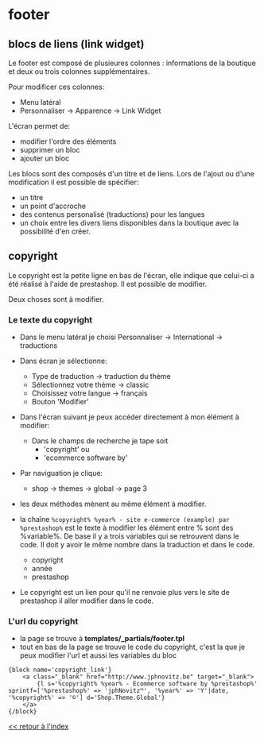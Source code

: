# footer

## blocs de liens (link widget)

Le footer est composé de plusieures colonnes : informations de la boutique et deux ou trois colonnes supplémentaires.

Pour modificer ces colonnes:

* Menu latéral
* Personnaliser -> Apparence -> Link Widget

L'écran permet de:  

* modifier l'ordre des éléments 
* supprimer un bloc
* ajouter un bloc  

Les blocs sont des composés d'un titre et de liens.  Lors de l'ajout ou d'une modification il est possible de spécifier:

* un titre
* un point d'accroche 
* des contenus personalisé (traductions) pour les langues
* un choix entre les divers liens disponibles dans la boutique avec la possibilité d'en créer.

## copyright

Le copyright est la petite ligne en bas de l'écran, elle indique que celui-ci a été réalisé à l'aide de prestashop.  Il est possible de modifier.

Deux choses sont à modifier.

### Le texte du copyright

* Dans le menu latéral je choisi  Personnaliser -> International -> traductions
* Dans écran je sélectionne:

  * Type de traduction -> traduction du thème
  * Sélectionnez votre thème -> classic
  * Choisissez votre langue -> français
  * Bouton 'Modifier'

* Dans l'écran suivant je peux accéder directement à mon élément à modifier:
  * Dans le champs de recherche je tape soit
    * 'copyright' ou
    * 'ecommerce software by'
* Par naviguation je clique:
  * shop -> themes -> global -> page 3
* les deux méthodes mènent au même élément à modifier.
* la chaîne ```%copyright% %year% - site e-commerce (example) par %prestashop%```  est le texte à modifier les élément entre % sont des %variable%. De base il y a trois variables qui se retrouvent dans le code. Il doit y avoir le même nombre dans la traduction et dans le code.
  * copyright
  * année
  * prestashop
* Le copyright est un lien pour qu'il ne renvoie plus vers le site de prestashop il aller modifier dans le code.

### L'url du copyright
* la page se trouve à **templates/_partials/footer.tpl** 
* tout en bas de la page se trouve le code du copyright, c'est la que je peux modifier l'url et aussi les variables du bloc
```smarty 
{block name='copyright_link'}
    <a class="_blank" href="http://www.jphnovitz.be" target="_blank">
        {l s='%copyright% %year% - Ecommerce software by %prestashop%' sprintf=['%prestashop%' => 'jphNovitz™', '%year%' => 'Y'|date, '%copyright%' => '©'] d='Shop.Theme.Global'} 
    </a> 
{/block}
 ```

[<< retour à l'index](index.md)